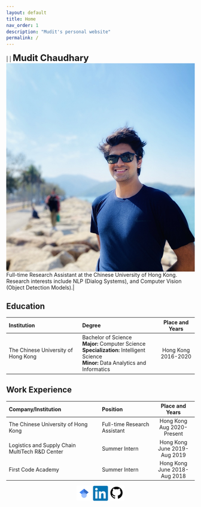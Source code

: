 ```yaml
---
layout: default
title: Home
nav_order: 1
description: "Mudit's personal website"
permalink: /
---
```

|<img src="./me.jpg" alt="Me" align="left" style="padding: 0px; width: 1000px;" /> | <b><font size="5">Mudit Chaudhary</font></b> <br> Full-time Research Assistant at the Chinese University of Hong Kong. Research interests include NLP (Dialog Systems), and Computer Vision (Object Detection Models).|  

## Education  

| Institution        | Degree         | Place and Years |
|:-----------------|:------------------|:------:|
| The Chinese University of Hong Kong           | Bachelor of Science <br> <b>Major:</b> Computer Science <br> <b>Specialization: </b> Intelligent Science <br> <b>Minor:</b> Data Analytics and Informatics | Hong Kong <br> 2016-2020  |  

## Work Experience  

| Company/Institution        | Position         | Place and Years |
|:-----------------|:------------------|:------:|
| The Chinese University of Hong Kong           | Full-time Research Assistant | Hong Kong <br> Aug 2020-Present  |  
| Logistics and Supply Chain MultiTech R&D Center | Summer Intern | Hong Kong <br> June 2019-Aug 2019 |  
| First Code Academy | Summer Intern | Hong Kong <br> June 2018-Aug 2018 |

<div align="center"> <a href="https://scholar.google.com/citations?user=FmZEBUoAAAAJ&hl=en&oi=ao"><img src="assets/images/gScholar.svg" style="width: 40px;"></a>   <a href="https://www.linkedin.com/in/muditchaudhary/"><img src="assets/images/LinkedIn.png" style="width: 40px;"></a>   <a href="https://www.github.com/muditchaudhary"><img src="assets/images/github.png" style="width: 40px;"></a> </div>